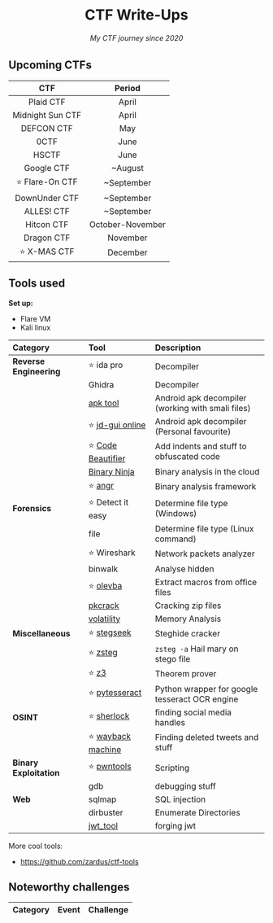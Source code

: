 <h1 align="center">CTF Write-Ups</h1>
<h6 align="center"><i>My CTF journey since 2020</i></h6>

## Upcoming CTFs
| CTF | Period | 
| :-: | :----: |
| Plaid CTF | April |
| Midnight Sun CTF | April |
| DEFCON CTF | May |
| 0CTF | June |
| HSCTF | June |
| Google CTF | ~August |
| ⭐ Flare-On CTF | ~September |
| DownUnder CTF | ~September |
| ALLES! CTF | ~September |
| Hitcon CTF | October-November |
| Dragon CTF | November |
| ⭐ X-MAS CTF | December |


## Tools used
**Set up:**
* Flare VM
* Kali linux

| Category | Tool | Description |
| :------- | :--- | :---------- |
| **Reverse Engineering** | ⭐ ida pro | Decompiler
|                         | Ghidra | Decompiler
|                         | [apk tool](https://ibotpeaches.github.io/Apktool/) | Android apk decompiler (working with smali files)
|                         | ⭐ [jd-gui online](http://www.javadecompilers.com/apk) | Android apk decompiler (Personal favourite)
|                         | ⭐ [Code Beautifier](https://beautifier.io/) | Add indents and stuff to obfuscated code
|                         | [Binary Ninja](https://cloud.binary.ninja/) | Binary analysis in the cloud
|                         | ⭐ [angr](https://github.com/angr/angr) | Binary analysis framework
| **Forensics** | ⭐ Detect it easy | Determine file type (Windows)
|               | file | Determine file type (Linux command)
|               | ⭐ Wireshark | Network packets analyzer
|               | binwalk | Analyse hidden
|               | ⭐ [olevba](https://github.com/decalage2/oletools/tree/master/oletools) | Extract macros from office files
|               | [pkcrack](https://www.unix-ag.uni-kl.de/~conrad/krypto/pkcrack.html) | Cracking zip files
|               | [volatility](https://github.com/volatilityfoundation/volatility) | Memory Analysis
| **Miscellaneous** | ⭐ [stegseek](https://github.com/RickdeJager/stegseek) | Steghide cracker
|                   | ⭐ [zsteg](https://github.com/zed-0xff/zsteg) | `zsteg -a` Hail mary on stego file
|                   | ⭐ [z3](https://github.com/Z3Prover/z3) | Theorem prover
|                   | ⭐ [pytesseract](https://pypi.org/project/pytesseract/) | Python wrapper for google tesseract OCR engine 
| **OSINT** | ⭐ [sherlock](https://github.com/sherlock-project/sherlock) | finding social media handles
|           | ⭐ [wayback machine](https://archive.org/web/) | Finding deleted tweets and stuff
| **Binary Exploitation** | ⭐ [pwntools](https://github.com/Gallopsled/pwntools) | Scripting
|                         | gdb | debugging stuff
| **Web** | sqlmap    | SQL injection 
|         | dirbuster | Enumerate Directories
|         | [jwt_tool](https://github.com/ticarpi/jwt_tool) | forging jwt 

More cool tools:
* https://github.com/zardus/ctf-tools

## Noteworthy challenges

| Category | Event | Challenge |
| :------- | :---- | :-------- |

